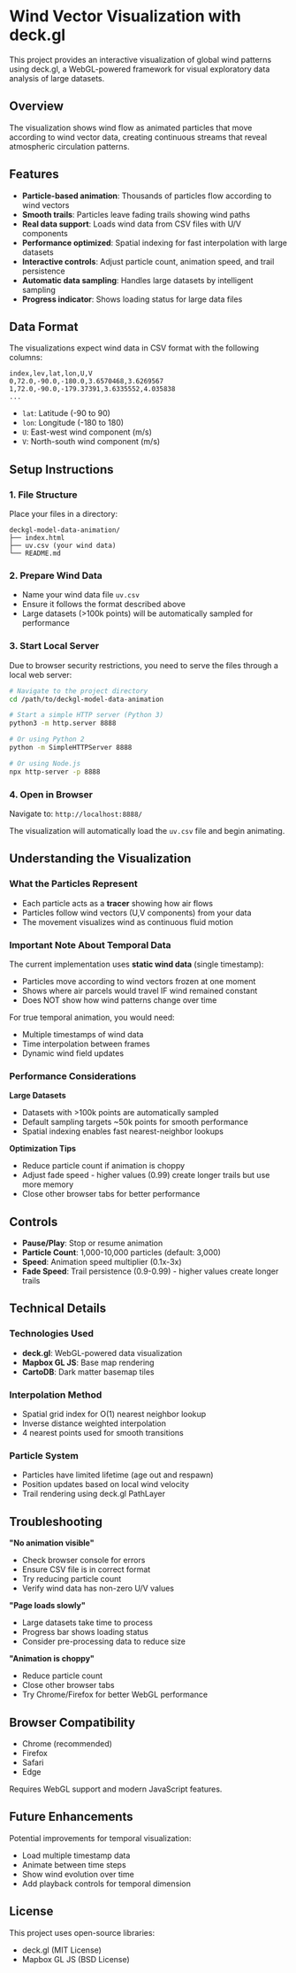 # Wind Vector Visualization with deck.gl

This project provides an interactive visualization of global wind patterns using deck.gl, a WebGL-powered framework for visual exploratory data analysis of large datasets.

## Overview

The visualization shows wind flow as animated particles that move according to wind vector data, creating continuous streams that reveal atmospheric circulation patterns.

## Features

- **Particle-based animation**: Thousands of particles flow according to wind vectors
- **Smooth trails**: Particles leave fading trails showing wind paths
- **Real data support**: Loads wind data from CSV files with U/V components
- **Performance optimized**: Spatial indexing for fast interpolation with large datasets
- **Interactive controls**: Adjust particle count, animation speed, and trail persistence
- **Automatic data sampling**: Handles large datasets by intelligent sampling
- **Progress indicator**: Shows loading status for large data files

## Data Format

The visualizations expect wind data in CSV format with the following columns:
```csv
index,lev,lat,lon,U,V
0,72.0,-90.0,-180.0,3.6570468,3.6269567
1,72.0,-90.0,-179.37391,3.6335552,4.035838
...
```

- `lat`: Latitude (-90 to 90)
- `lon`: Longitude (-180 to 180)
- `U`: East-west wind component (m/s)
- `V`: North-south wind component (m/s)

## Setup Instructions

### 1. File Structure
Place your files in a directory:
```
deckgl-model-data-animation/
├── index.html
├── uv.csv (your wind data)
└── README.md
```

### 2. Prepare Wind Data
- Name your wind data file `uv.csv`
- Ensure it follows the format described above
- Large datasets (>100k points) will be automatically sampled for performance

### 3. Start Local Server
Due to browser security restrictions, you need to serve the files through a local web server:

```bash
# Navigate to the project directory
cd /path/to/deckgl-model-data-animation

# Start a simple HTTP server (Python 3)
python3 -m http.server 8888

# Or using Python 2
python -m SimpleHTTPServer 8888

# Or using Node.js
npx http-server -p 8888
```

### 4. Open in Browser
Navigate to: `http://localhost:8888/`

The visualization will automatically load the `uv.csv` file and begin animating.

## Understanding the Visualization

### What the Particles Represent
- Each particle acts as a **tracer** showing how air flows
- Particles follow wind vectors (U,V components) from your data
- The movement visualizes wind as continuous fluid motion

### Important Note About Temporal Data
The current implementation uses **static wind data** (single timestamp):
- Particles move according to wind vectors frozen at one moment
- Shows where air parcels would travel IF wind remained constant
- Does NOT show how wind patterns change over time

For true temporal animation, you would need:
- Multiple timestamps of wind data
- Time interpolation between frames
- Dynamic wind field updates

### Performance Considerations

**Large Datasets**
- Datasets with >100k points are automatically sampled
- Default sampling targets ~50k points for smooth performance
- Spatial indexing enables fast nearest-neighbor lookups

**Optimization Tips**
- Reduce particle count if animation is choppy
- Adjust fade speed - higher values (0.99) create longer trails but use more memory
- Close other browser tabs for better performance

## Controls

- **Pause/Play**: Stop or resume animation
- **Particle Count**: 1,000-10,000 particles (default: 3,000)
- **Speed**: Animation speed multiplier (0.1x-3x)
- **Fade Speed**: Trail persistence (0.9-0.99) - higher values create longer trails

## Technical Details

### Technologies Used
- **deck.gl**: WebGL-powered data visualization
- **Mapbox GL JS**: Base map rendering
- **CartoDB**: Dark matter basemap tiles

### Interpolation Method
- Spatial grid index for O(1) nearest neighbor lookup
- Inverse distance weighted interpolation
- 4 nearest points used for smooth transitions

### Particle System
- Particles have limited lifetime (age out and respawn)
- Position updates based on local wind velocity
- Trail rendering using deck.gl PathLayer

## Troubleshooting

**"No animation visible"**
- Check browser console for errors
- Ensure CSV file is in correct format
- Try reducing particle count
- Verify wind data has non-zero U/V values

**"Page loads slowly"**
- Large datasets take time to process
- Progress bar shows loading status
- Consider pre-processing data to reduce size

**"Animation is choppy"**
- Reduce particle count
- Close other browser tabs
- Try Chrome/Firefox for better WebGL performance

## Browser Compatibility
- Chrome (recommended)
- Firefox
- Safari
- Edge

Requires WebGL support and modern JavaScript features.

## Future Enhancements

Potential improvements for temporal visualization:
- Load multiple timestamp data
- Animate between time steps
- Show wind evolution over time
- Add playback controls for temporal dimension

## License

This project uses open-source libraries:
- deck.gl (MIT License)
- Mapbox GL JS (BSD License)